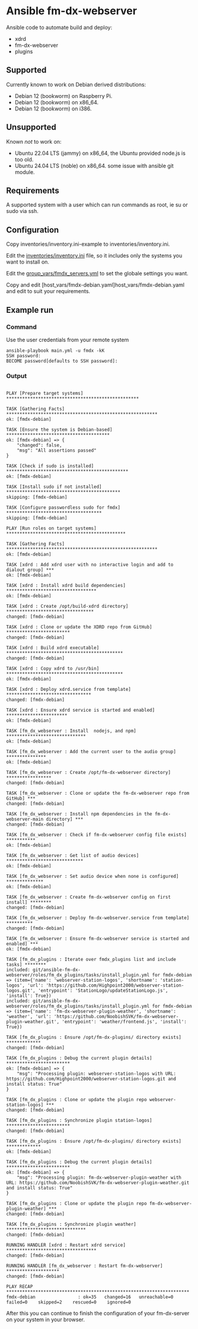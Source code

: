 # Ansible fm-dx-webserver

Ansible code to automate build and deploy:

- xdrd
- fm-dx-webserver
- plugins

## Supported

Currently known to work on Debian derived distributions:

- Debian 12 (bookworm) on Raspberry Pi.
- Debian 12 (bookworm) on x86_64.
- Debian 12 (bookworm) on i386.

## Unsupported

Known *not* to work on:

- Ubuntu 22.04 LTS (jammy) on x86_64, the Ubuntu provided node.js is too old.
- Ubuntu 24.04 LTS (noble) on x86_64. some issue with ansible git module.

## Requirements

A supported system with a user which can run commands as root, ie su or sudo via ssh.

## Configuration

Copy inventories/inventory.ini-example to inventories/inventory.ini.

Edit the [inventories/inventory.ini](inventories/inventory.ini) file, so it includes only the systems you want to install on.

Edit the [group_vars/fmdx_servers.yml](group_vars/fmdx_servers.yml) to set the globale settings you want.

Copy and edit [host_vars/fmdx-debian.yaml]host_vars/fmdx-debian.yaml and edit to suit your requirements.

## Example run

### Command

Use the user credentials from your remote system

```text
ansible-playbook main.yml -u fmdx -kK
SSH password: 
BECOME password[defaults to SSH password]: 
```

### Output

```text

PLAY [Prepare target systems] **************************************************

TASK [Gathering Facts] *********************************************************
ok: [fmdx-debian]

TASK [Ensure the system is Debian-based] ***************************************
ok: [fmdx-debian] => {
    "changed": false,
    "msg": "All assertions passed"
}

TASK [Check if sudo is installed] **********************************************
ok: [fmdx-debian]

TASK [Install sudo if not installed] *******************************************
skipping: [fmdx-debian]

TASK [Configure passwordless sudo for fmdx] ************************************
skipping: [fmdx-debian]

PLAY [Run roles on target systems] *********************************************

TASK [Gathering Facts] *********************************************************
ok: [fmdx-debian]

TASK [xdrd : Add xdrd user with no interactive login and add to dialout group] ***
ok: [fmdx-debian]

TASK [xdrd : Install xdrd build dependencies] **********************************
ok: [fmdx-debian]

TASK [xdrd : Create /opt/build-xdrd directory] *********************************
changed: [fmdx-debian]

TASK [xdrd : Clone or update the XDRD repo from GitHub] ************************
changed: [fmdx-debian]

TASK [xdrd : Build xdrd executable] ********************************************
changed: [fmdx-debian]

TASK [xdrd : Copy xdrd to /usr/bin] ********************************************
ok: [fmdx-debian]

TASK [xdrd : Deploy xdrd.service from template] ********************************
changed: [fmdx-debian]

TASK [xdrd : Ensure xdrd service is started and enabled] ***********************
ok: [fmdx-debian]

TASK [fm_dx_webserver : Install  nodejs, and npm] ******************************
ok: [fmdx-debian]

TASK [fm_dx_webserver : Add the current user to the audio group] ***************
ok: [fmdx-debian]

TASK [fm_dx_webserver : Create /opt/fm-dx-webserver directory] *****************
changed: [fmdx-debian]

TASK [fm_dx_webserver : Clone or update the fm-dx-webserver repo from GitHub] ***
changed: [fmdx-debian]

TASK [fm_dx_webserver : Install npm dependencies in the fm-dx-webserver-main directory] ***
changed: [fmdx-debian]

TASK [fm_dx_webserver : Check if fm-dx-webserver config file exists] ***********
ok: [fmdx-debian]

TASK [fm_dx_webserver : Get list of audio devices] *****************************
ok: [fmdx-debian]

TASK [fm_dx_webserver : Set audio device when none is configured] **************
ok: [fmdx-debian]

TASK [fm_dx_webserver : Create fm-dx-webserver config on first install] ********
changed: [fmdx-debian]

TASK [fm_dx_webserver : Deploy fm-dx-webserver.service from template] **********
changed: [fmdx-debian]

TASK [fm_dx_webserver : Ensure fm-dx-webserver service is started and enabled] ***
ok: [fmdx-debian]

TASK [fm_dx_plugins : Iterate over fmdx_plugins list and include tasks] ********
included: git/ansible-fm-dx-webserver/roles/fm_dx_plugins/tasks/install_plugin.yml for fmdx-debian => (item={'name': 'webserver-station-logos', 'shortname': 'station-logos', 'url': 'https://github.com/Highpoint2000/webserver-station-logos.git', 'entrypoint': 'StationLogo/updateStationLogo.js', 'install': True})
included: git/ansible-fm-dx-webserver/roles/fm_dx_plugins/tasks/install_plugin.yml for fmdx-debian => (item={'name': 'fm-dx-webserver-plugin-weather', 'shortname': 'weather', 'url': 'https://github.com/NoobishSVK/fm-dx-webserver-plugin-weather.git', 'entrypoint': 'weather/frontend.js', 'install': True})

TASK [fm_dx_plugins : Ensure /opt/fm-dx-plugins/ directory exists] *************
changed: [fmdx-debian]

TASK [fm_dx_plugins : Debug the current plugin details] ************************
ok: [fmdx-debian] => {
    "msg": "Processing plugin: webserver-station-logos with URL: https://github.com/Highpoint2000/webserver-station-logos.git and install status: True"
}

TASK [fm_dx_plugins : Clone or update the plugin repo webserver-station-logos] ***
changed: [fmdx-debian]

TASK [fm_dx_plugins : Synchronize plugin station-logos] ************************
changed: [fmdx-debian]

TASK [fm_dx_plugins : Ensure /opt/fm-dx-plugins/ directory exists] *************
ok: [fmdx-debian]

TASK [fm_dx_plugins : Debug the current plugin details] ************************
ok: [fmdx-debian] => {
    "msg": "Processing plugin: fm-dx-webserver-plugin-weather with URL: https://github.com/NoobishSVK/fm-dx-webserver-plugin-weather.git and install status: True"
}

TASK [fm_dx_plugins : Clone or update the plugin repo fm-dx-webserver-plugin-weather] ***
changed: [fmdx-debian]

TASK [fm_dx_plugins : Synchronize plugin weather] ******************************
changed: [fmdx-debian]

RUNNING HANDLER [xdrd : Restart xdrd service] **********************************
changed: [fmdx-debian]

RUNNING HANDLER [fm_dx_webserver : Restart fm-dx-webserver] ********************
changed: [fmdx-debian]

PLAY RECAP *********************************************************************
fmdx-debian                : ok=35   changed=16   unreachable=0    failed=0    skipped=2    rescued=0    ignored=0   
```

After this you can continue to finish the configuration of your fm-dx-server on your system in your browser.
